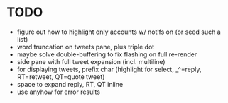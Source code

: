 # TODO

- figure out how to highlight only accounts w/ notifs on (or seed such a list)
- word truncation on tweets pane, plus triple dot
- maybe solve double-buffering to fix flashing on full re-render
- side pane with full tweet expansion (incl. multiline)
- for displaying tweets, prefix char (highlight for select, _^=reply, RT=retweet, QT=quote tweet)
- space to expand reply, RT, QT inline
- use anyhow for error results